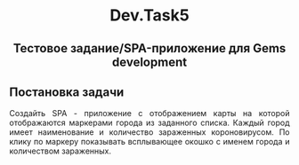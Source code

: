 <h1 align="center">Dev.Task5</h1>


<h2 align="center">Тестовое задание/SPA-приложение для Gems development</h2>

## Постановка задачи

<p align="justify ">
Создайть SPA - приложение c отображением карты на которой отображаются маркерами города из заданного списка. 
Каждый город имеет наименование и количество зараженных короновирусом. По клику по маркеру показывать всплывающее окошко с именем города и количеством зараженных.</p>